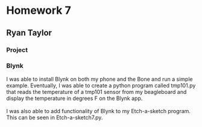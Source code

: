# Homework 7 
## Ryan Taylor

### Project

### Blynk
I was able to install Blynk on both my phone and the Bone and run a simple example. Eventually, I was able to create a python program called tmp101.py that reads the temperature of a tmp101 sensor from my beagleboard and display the temperature in degrees F on the Blynk app. </br>
</br>
I was also able to add functionality of Blynk to my Etch-a-sketch program. This can be seen in Etch-a-sketch7.py. 
